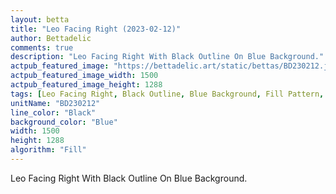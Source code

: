 ```yaml
---
layout: betta
title: "Leo Facing Right (2023-02-12)"
author: Bettadelic
comments: true
description: "Leo Facing Right With Black Outline On Blue Background."
actpub_featured_image: "https://bettadelic.art/static/bettas/BD230212.jpg"
actpub_featured_image_width: 1500
actpub_featured_image_height: 1288
tags: [Leo Facing Right, Black Outline, Blue Background, Fill Pattern, February 2023]
unitName: "BD230212"
line_color: "Black"
background_color: "Blue"
width: 1500
height: 1288
algorithm: "Fill"
---
```


Leo Facing Right With Black Outline On Blue Background.
